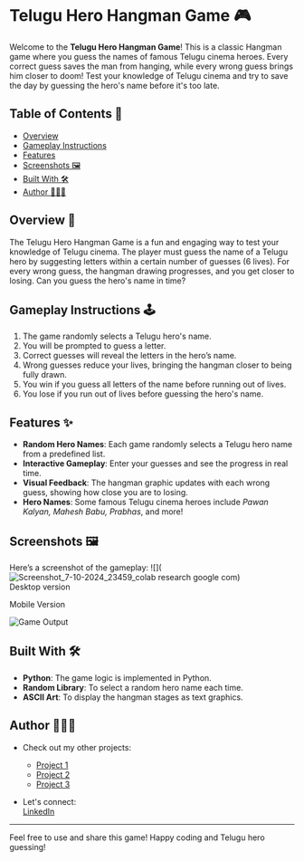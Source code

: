 # Telugu Hero Hangman Game 🎮

Welcome to the **Telugu Hero Hangman Game**! This is a classic Hangman game where you guess the names of famous Telugu cinema heroes. Every correct guess saves the man from hanging, while every wrong guess brings him closer to doom! Test your knowledge of Telugu cinema and try to save the day by guessing the hero's name before it's too late.

## Table of Contents 📖

- [Overview](#overview)
- [Gameplay Instructions](#gameplay-instructions)
- [Features](#features)
- [Screenshots 🖼️](#screenshots-️)
- [Built With 🛠️](#built-with-️)
- [Author 👨🏻‍💻](#author-)

## Overview 🎯

The Telugu Hero Hangman Game is a fun and engaging way to test your knowledge of Telugu cinema. The player must guess the name of a Telugu hero by suggesting letters within a certain number of guesses (6 lives). For every wrong guess, the hangman drawing progresses, and you get closer to losing. Can you guess the hero's name in time?

## Gameplay Instructions 🕹️

1. The game randomly selects a Telugu hero's name.
2. You will be prompted to guess a letter.
3. Correct guesses will reveal the letters in the hero’s name.
4. Wrong guesses reduce your lives, bringing the hangman closer to being fully drawn.
5. You win if you guess all letters of the name before running out of lives.
6. You lose if you run out of lives before guessing the hero's name.

## Features ✨

- **Random Hero Names**: Each game randomly selects a Telugu hero name from a predefined list.
- **Interactive Gameplay**: Enter your guesses and see the progress in real time.
- **Visual Feedback**: The hangman graphic updates with each wrong guess, showing how close you are to losing.
- **Hero Names**: Some famous Telugu cinema heroes include *Pawan Kalyan, Mahesh Babu, Prabhas*, and more!

## Screenshots 🖼️

Here’s a screenshot of the gameplay:
![](![Screenshot_7-10-2024_23459_colab research google com](https://github.com/user-attachments/assets/a28852bd-7489-46a1-a40a-9b542e91e559))  
Desktop version

![]()  
Mobile Version

![Game Output](path_to_output_image)

## Built With 🛠️

- **Python**: The game logic is implemented in Python.
- **Random Library**: To select a random hero name each time.
- **ASCII Art**: To display the hangman stages as text graphics.

## Author 👨🏻‍💻

- Check out my other projects:
  - [Project 1](#)
  - [Project 2](#)
  - [Project 3](#)

- Let's connect:  
  [LinkedIn](https://www.linkedin.com/in/doondi/) 

---

Feel free to use and share this game! Happy coding and Telugu hero guessing!
